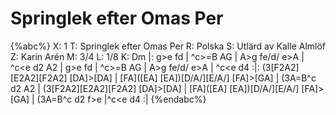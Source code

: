 # Springlek efter Omas Per

{%abc%}
X: 1
T: Springlek efter Omas Per
R: Polska
S: Utlärd av Kalle Almlöf
Z: Karin Arén
M: 3/4
L: 1/8
K: Dm
|: g>e f<d e>d | ^c>=B A<G F>G | A>g fe/d/ e>A | ^c<e d2 A2 |
g>e f<d e>d | ^c>=B A<G F>G | A>g fe/d/ e>A | ^c<e d4 :|:
(3[F2A2][E2A2][F2A2] [DA]>[DA] | [FA]([EA] [EA])[D/A/][E/A/] [FA]>[GA] | (3A=B^c d2 A2 | 
(3[F2A2][E2A2][F2A2] [DA]>[DA] | [FA]([EA] [EA])[D/A/][E/A/] [FA]>[GA] | (3A=B^c d2 f>e |^c<e d4 :|
{%endabc%}



